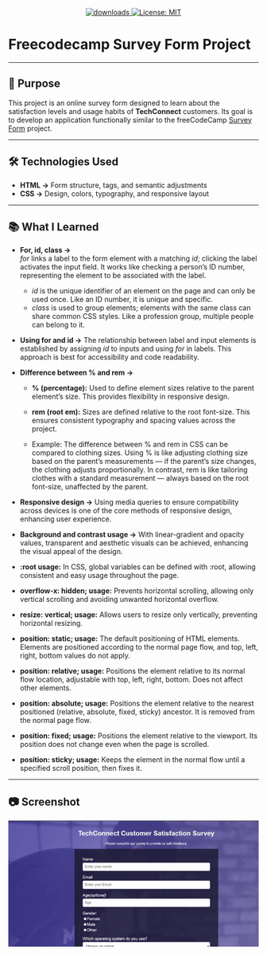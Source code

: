 <p align="center">
  <a href="https://github.com/busrademirell/surveyForm/blob/master/README.md">
    <img alt="downloads" src="https://img.shields.io/badge/English-En-blue" target="_blank" />
  </a>
  <a href="https://github.com/busrademirell/surveyForm/blob/master/doc/tr/Readme_tr.md">
    <img alt="License: MIT" src="https://img.shields.io/badge/Turkish-Tr-red" target="_blank" />
  </a>
</p>

# Freecodecamp Survey Form Project

---

## 🎯 Purpose

This project is an online survey form designed to learn about the satisfaction levels and usage habits of **TechConnect** customers. Its goal is to develop an application functionally similar to the freeCodeCamp [Survey Form](https://survey-form.freecodecamp.rocks/) project.

---

## 🛠 Technologies Used

- **HTML →** Form structure, tags, and semantic adjustments
- **CSS →** Design, colors, typography, and responsive layout

---

## 📚 What I Learned

- **For, id, class ->**  
  _for_ links a label to the form element with a matching _id_; clicking the label activates the input field. It works like checking a person’s ID number, representing the element to be associated with the label.

  - _id_ is the unique identifier of an element on the page and can only be used once. Like an ID number, it is unique and specific.
  - _class_ is used to group elements; elements with the same class can share common CSS styles. Like a profession group, multiple people can belong to it.

- **Using for and id ->** The relationship between label and input elements is established by assigning _id_ to inputs and using _for_ in labels. This approach is best for accessibility and code readability.

- **Difference between % and rem ->**

  - **% (percentage):** Used to define element sizes relative to the parent element’s size. This provides flexibility in responsive design.
  - **rem (root em):** Sizes are defined relative to the root font-size. This ensures consistent typography and spacing values across the project.

  - Example: The difference between % and rem in CSS can be compared to clothing sizes. Using % is like adjusting clothing size based on the parent’s measurements — if the parent’s size changes, the clothing adjusts proportionally. In contrast, rem is like tailoring clothes with a standard measurement — always based on the root font-size, unaffected by the parent.

- **Responsive design ->** Using media queries to ensure compatibility across devices is one of the core methods of responsive design, enhancing user experience.

- **Background and contrast usage ->** With linear-gradient and opacity values, transparent and aesthetic visuals can be achieved, enhancing the visual appeal of the design.

- **:root usage:** In CSS, global variables can be defined with :root, allowing consistent and easy usage throughout the page.

- **overflow-x: hidden; usage:** Prevents horizontal scrolling, allowing only vertical scrolling and avoiding unwanted horizontal overflow.

- **resize: vertical; usage:** Allows users to resize only vertically, preventing horizontal resizing.

- **position: static; usage:** The default positioning of HTML elements. Elements are positioned according to the normal page flow, and top, left, right, bottom values do not apply.

- **position: relative; usage:** Positions the element relative to its normal flow location, adjustable with top, left, right, bottom. Does not affect other elements.

- **position: absolute; usage:** Positions the element relative to the nearest positioned (relative, absolute, fixed, sticky) ancestor. It is removed from the normal page flow.

- **position: fixed; usage:** Positions the element relative to the viewport. Its position does not change even when the page is scrolled.

- **position: sticky; usage:** Keeps the element in the normal flow until a specified scroll position, then fixes it.

---

## 📷 Screenshot

![SurveyForm](surveyForm.gif)
